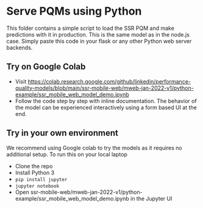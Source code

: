 # Serve PQMs using Python

This folder contains a simple script to load the SSR PQM and make predictions with it in production. This is the same model as in the node.js case. Simply paste this code in your flask or any other Python web server backends.

## Try on Google Colab
- Visit https://colab.research.google.com/github/linkedin/performance-quality-models/blob/main/ssr-mobile-web/mweb-jan-2022-v1/python-example/ssr_mobile_web_model_demo.ipynb
- Follow the code step by step with inline documentation. The behavior of the model can be experienced interactively using a form based UI at the end.

## Try in your own environment

We recommend using Google colab to try the models as it requires no additional setup. To run this on your local laptop

- Clone the repo
- Install Python 3
- `pip install jupyter`
- `jupyter notebook`
- Open ssr-mobile-web/mweb-jan-2022-v1/python-example/ssr_mobile_web_model_demo.ipynb in the Jupyter UI 
